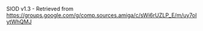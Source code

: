 SIOD v1.3 - Retrieved from https://groups.google.com/g/comp.sources.amiga/c/sWi6rUZLP_E/m/uy7oIytWhQMJ
